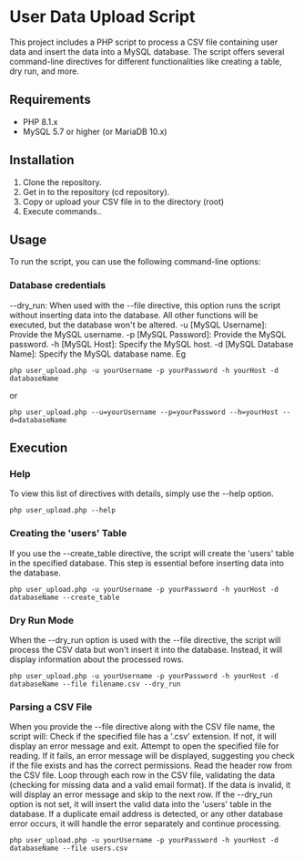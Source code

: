 # User Data Upload Script
This project includes a PHP script to process a CSV file containing user data and insert the data into a MySQL database. The script offers several command-line directives for different functionalities like creating a table, dry run, and more.

## Requirements
- PHP 8.1.x
- MySQL 5.7 or higher (or MariaDB 10.x)

## Installation
1. Clone the repository.
2. Get in to the repository (cd repository).
3. Copy or upload your CSV file in to the directory (root)
4. Execute commands..
  
## Usage

To run the script, you can use the following command-line options:

### Database credentials
--dry_run: When used with the --file directive, this option runs the script without inserting data into the database. All other functions will be executed, but the database won't be altered.
-u [MySQL Username]: Provide the MySQL username.
-p [MySQL Password]: Provide the MySQL password.
-h [MySQL Host]: Specify the MySQL host.
-d [MySQL Database Name]: Specify the MySQL database name.
Eg
```shell
php user_upload.php -u yourUsername -p yourPassword -h yourHost -d databaseName
```
or
```shell
php user_upload.php --u=yourUsername --p=yourPassword --h=yourHost --d=databaseName
```

## Execution

### Help
To view this list of directives with details, simply use the --help option.
```shell
php user_upload.php --help
```

### Creating the 'users' Table
If you use the --create_table directive, the script will create the 'users' table in the specified database. This step is essential before inserting data into the database.
```shell
php user_upload.php -u yourUsername -p yourPassword -h yourHost -d databaseName --create_table
```

### Dry Run Mode
When the --dry_run option is used with the --file directive, the script will process the CSV data but won't insert it into the database. Instead, it will display information about the processed rows.
```shell
php user_upload.php -u yourUsername -p yourPassword -h yourHost -d databaseName --file filename.csv --dry_run
```

### Parsing a CSV File
When you provide the --file directive along with the CSV file name, the script will:
Check if the specified file has a '.csv' extension. If not, it will display an error message and exit.
Attempt to open the specified file for reading. If it fails, an error message will be displayed, suggesting you check if the file exists and has the correct permissions.
Read the header row from the CSV file.
Loop through each row in the CSV file, validating the data (checking for missing data and a valid email format). If the data is invalid, it will display an error message and skip to the next row.
If the --dry_run option is not set, it will insert the valid data into the 'users' table in the database.
If a duplicate email address is detected, or any other database error occurs, it will handle the error separately and continue processing.
```shell
php user_upload.php -u yourUsername -p yourPassword -h yourHost -d databaseName --file users.csv
```